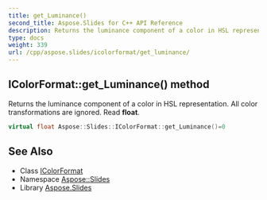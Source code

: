 ```yaml
---
title: get_Luminance()
second_title: Aspose.Slides for C++ API Reference
description: Returns the luminance component of a color in HSL representation. All color transformations are ignored. Read float.
type: docs
weight: 339
url: /cpp/aspose.slides/icolorformat/get_luminance/
---
```

## IColorFormat::get_Luminance() method


Returns the luminance component of a color in HSL representation. All color transformations are ignored. Read **float**.

```cpp
virtual float Aspose::Slides::IColorFormat::get_Luminance()=0
```

## See Also

* Class [IColorFormat](./)
* Namespace [Aspose::Slides](../)
* Library [Aspose.Slides](../../)